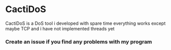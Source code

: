 # CactiDoS

CactiDoS is a DoS tool i developed with spare time everything works except maybe TCP and i have not implemented threads yet

### Create an issue if you find any problems with my program
